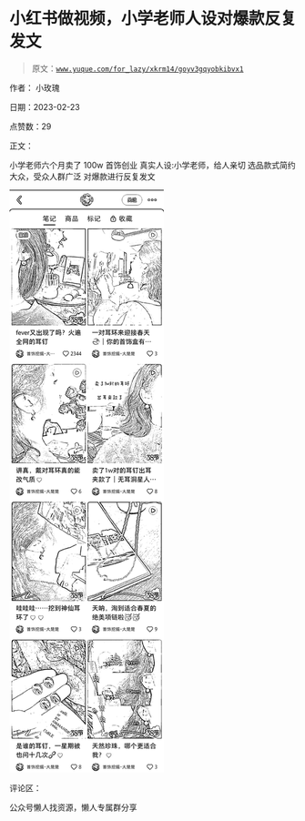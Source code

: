# 小红书做视频，小学老师人设对爆款反复发文

> 原文：[`www.yuque.com/for_lazy/xkrm14/goyv3gqyobkibvx1`](https://www.yuque.com/for_lazy/xkrm14/goyv3gqyobkibvx1)



作者： 小玫瑰



日期：2023-02-23



点赞数：29



正文：



小学老师六个月卖了 100w 首饰创业 真实人设:小学老师，给人亲切 选品款式简约大众，受众人群广泛 对爆款进行反复发文



![](img/5a3bc14a08f0917dd6e5af6069c0aa7d.png)  

评论区：



公众号懒人找资源，懒人专属群分享

